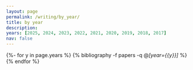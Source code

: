 ```yaml
---
layout: page
permalink: /writing/by_year/
title: by year
description:   
years: [2025, 2024, 2023, 2022, 2021, 2020, 2019, 2018, 2017]
nav: false
---
```


<!-- _pages/publications.md -->
<div class="publications">

{%- for y in page.years %}
  {% bibliography -f papers -q @*[year={{y}}]* %}
{% endfor %}

</div>

